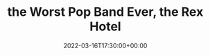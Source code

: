 ---
templateKey: event
id: B5EDFFB7-D498-E43E-4335-A5B0466F993C
date: 2022-03-16T17:30:00+00:00
eventTime: '5:30pm'
title: the Worst Pop Band Ever, the Rex Hotel
artist: the Worst Pop Band Ever
city: Toronto
venue: the Rex Hotel
group: The Worst Pop Band Ever
---
